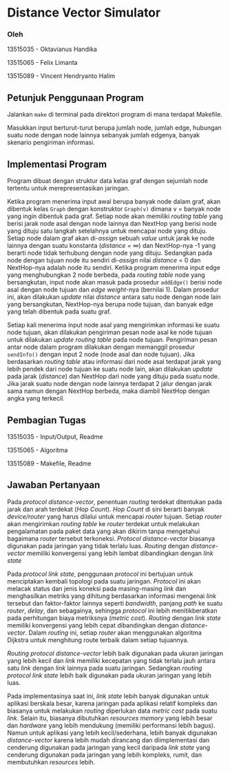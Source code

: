 # Distance Vector Simulator

### Oleh


13515035 - Oktavianus Handika

13515065 - Felix Limanta

13515089 - Vincent Hendryanto Halim

## Petunjuk Penggunaan Program

Jalankan `make` di terminal pada direktori program di mana terdapat Makefile.

Masukkan input berturut-turut berupa jumlah node, jumlah edge, hubungan suatu node dengan node lainnya sebanyak jumlah edgenya, banyak skenario pengiriman informasi.



## Implementasi Program

Program dibuat dengan struktur data kelas graf dengan sejumlah node tertentu untuk merepresentasikan jaringan. 

Ketika program menerima input awal berupa banyak node dalam graf, akan dibentuk kelas `Graph` dengan konstruktor `Graph(v)` dimana v = banyak node yang ingin dibentuk pada graf. Setiap node akan memiliki *routing table* yang berisi jarak node asal dengan node lainnya dan NextHop yang berisi node yang dituju satu langkah setelahnya untuk mencapai node yang dituju. Setiap node dalam graf akan di-*assign* sebuah *value* untuk jarak ke node lainnya dengan suatu konstanta (*distance* = ∞) dan NextHop-nya -1 yang berarti node tidak terhubung dengan node yang dituju. Sedangkan pada node dengan tujuan node itu sendiri di-*assign* nilai *distance* = 0 dan NextHop-nya adalah node itu sendiri. Ketika program menerima input edge yang menghubungkan 2 node berbeda, pada *routing table* node yang bersangkutan, input node akan masuk pada prosedur `addEdge()` berisi node asal dengan node tujuan dan *edge weight*-nya (bernilai 1). Dalam prosedur ini, akan dilakukan *update* nilai *distance* antara satu node dengan node lain yang bersangkutan, NextHop-nya berupa node tujuan, dan banyak edge yang telah dibentuk pada suatu graf.

Setiap kali menerima input node asal yang mengirimkan informasi ke suatu node tujuan, akan dilakukan pengiriman pesan node asal ke node tujuan untuk dilakukan *update* *routing table* pada node tujuan. Pengiriman pesan antar node dalam program dilakukan dengan memanggil prosedur `sendInfo()` dengan input 2 node (node asal dan node tujuan). Jika berdasarkan *routing table* atau informasi dari node asal terdapat jarak yang lebih pendek dari node tujuan ke suatu node lain, akan dilakukan *update* pada jarak (*distance*)  dan NextHop dari node yang dituju pada suatu node. Jika jarak suatu node dengan node lainnya terdapat 2 jalur dengan jarak sama namun dengan NextHop berbeda, maka diambil NextHop dengan angka yang terkecil.



## Pembagian Tugas

13515035 - Input/Output, Readme

13515065 - Algoritma

13515089 - Makefile, Readme



## Jawaban Pertanyaan

Pada *protocol distance-vector*, penentuan *routing* terdekat ditentukan pada jarak dan arah terdekat (*Hop Count*). *Hop Count* di sini berarti banyak *device/router* yang harus dilalui untuk mencapai *router* tujuan. Setiap *router* akan mengirimkan *routing table* ke *router* terdekat untuk melakukan pengalamatan pada paket data yang akan dikirim tanpa mengetahui bagaimana *router* tersebut terkoneksi. *Protocol distance-vector* biasanya digunakan pada jaringan yang tidak terlalu luas. *Routing* dengan *distance-vector* memiliki konvergensi yang lebih lambat dibandingkan dengan *link state*

Pada *protocol link state*, penggunaan *protocol* ini bertujuan untuk menciptakan kembali topologi pada suatu jaringan. *Protocol* ini akan melacak status dan jenis koneksi pada masing-masing *link* dan menghasilkan metriks yang dihitung berdasarkan informasi mengenai *link* tersebut dan faktor-faktor lainnya seperti *bandwidth*, panjang *path* ke suatu *router*, *delay*, dan sebagainya,  sehingga *protocol* ini lebih menitikberatkan pada perhitungan biaya metriksnya (*metric cost*). *Routing* dengan *link state* memiliki konvergensi yang lebih cepat dibandingkan dengan *distance-vector*. Dalam *routing* ini, setiap *router* akan menggunakan algoritma Dijkstra untuk menghitung route terbaik dalam setiap tujuannya. 

*Routing protocol distance-vector* lebih baik digunakan pada ukuran jaringan yang lebih kecil dan *link* memiliki kecepatan yang tidak terlalu jauh antara satu *link* dengan *link* lainnya pada suatu jaringan. Sedangkan *routing protocol link state* lebih baik digunakan pada ukuran jaringan yang lebih luas.

Pada implementasinya saat ini, *link state* lebih banyak digunakan untuk aplikasi berskala besar, karena jaringan pada aplikasi relatif kompleks dan biasanya untuk melakukan *routing* diperlukan data *metric cost* pada suatu *link*.  Selain itu, biasanya dibutuhkan *resources memory* yang lebih besar dan *hardware* yang lebih mendukung (memiliki performansi lebih bagus). Namun untuk aplikasi yang lebih kecil/sederhana, lebih banyak digunakan *distance-vector* karena lebih mudah dirancang dan diimplementasi dan cenderung digunakan pada jaringan yang kecil daripada *link state* yang cenderung digunakan pada jaringan yang lebih kompleks, rumit, dan membutuhkan *resources* lebih.

